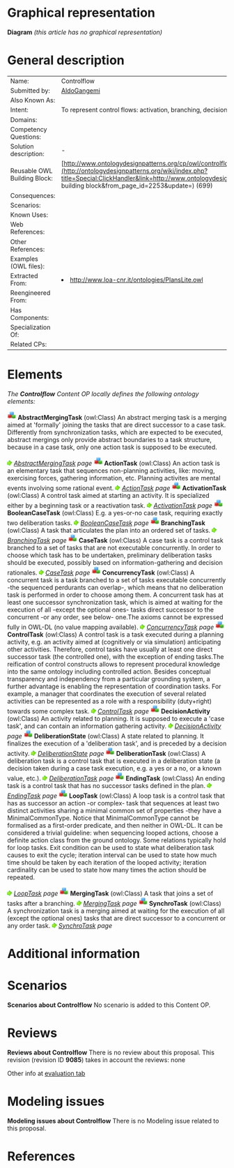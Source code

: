 #  Graphical representation


__Diagram__
_(this article has no graphical representation)_



#  General description




|  |  |
| --- | --- |
|  Name: |  Controlflow |
|  Submitted by: | [AldoGangemi](../User/AldoGangemi.md "User:AldoGangemi") |
|  Also Known As: |  |
|  Intent: |  To represent control flows: activation, branching, decisions, concurrency, etc. |
|  Domains: |  |
|  Competency Questions: |  |
|  Solution description: |  - |
|  Reusable OWL Building Block: | [http://www.ontologydesignpatterns.org/cp/owl/controlflow.owl](http://ontologydesignpatterns.org/wiki/index.php?title=Special:ClickHandler&link=http://www.ontologydesignpatterns.org/cp/owl/controlflow.owl&message=OWL building block&from_page_id=2253&update=) (699) |
|  Consequences: |  |
|  Scenarios: |  |
|  Known Uses: |  |
|  Web References: |  |
|  Other References: |  |
|  Examples (OWL files): |  |
|  Extracted From: | <li><a class="external free" href="http://www.loa-cnr.it/ontologies/PlansLite.owl" rel="nofollow" title="http://www.loa-cnr.it/ontologies/PlansLite.owl">http://www.loa-cnr.it/ontologies/PlansLite.owl</a></li> |
|  Reengineered From: |  |
|  Has Components: |  |
|  Specialization Of: |  |
|  Related CPs: |  |


  




#  Elements


_The __Controlflow__ Content OP locally defines the following ontology elements:_



[![Class](./20px-Class.gif)](../Image/Class.gif.md "Class") __AbstractMergingTask__ (owl:Class) An abstract merging task is a merging aimed at 'formally' joining the tasks that are direct successor to a case task.
Differently from synchronization tasks, which are expected to be executed, abstract mergings only provide abstract boundaries to a task structure, because in a case task, only one action task is supposed to be executed. 



 [![](./11px-ArrowRight.gif)](../Image/ArrowRight.gif.md "ArrowRight.gif") _[AbstractMergingTask](./Controlflow/AbstractMergingTask.md "Submissions:Controlflow/AbstractMergingTask") page_
[![Class](./20px-Class.gif)](../Image/Class.gif.md "Class") __ActionTask__ (owl:Class) An action task is an elementary task that sequences non-planning activities, like: moving, exercising forces, gathering information, etc. Planning activites are mental events involving some rational event. 
 [![](./11px-ArrowRight.gif)](../Image/ArrowRight.gif.md "ArrowRight.gif") _[ActionTask](./Controlflow/ActionTask.md "Submissions:Controlflow/ActionTask") page_
[![Class](./20px-Class.gif)](../Image/Class.gif.md "Class") __ActivationTask__ (owl:Class) A control task aimed at starting an activity. It is specialized either by a beginning task or a reactivation task. 
 [![](./11px-ArrowRight.gif)](../Image/ArrowRight.gif.md "ArrowRight.gif") _[ActivationTask](./Controlflow/ActivationTask.md "Submissions:Controlflow/ActivationTask") page_
[![Class](./20px-Class.gif)](../Image/Class.gif.md "Class") __BooleanCaseTask__ (owl:Class) E.g. a yes-or-no case task, requiring exactly two deliberation tasks. 
 [![](./11px-ArrowRight.gif)](../Image/ArrowRight.gif.md "ArrowRight.gif") _[BooleanCaseTask](./Controlflow/BooleanCaseTask.md "Submissions:Controlflow/BooleanCaseTask") page_
[![Class](./20px-Class.gif)](../Image/Class.gif.md "Class") __BranchingTask__ (owl:Class) A task that articulates the plan into an ordered set of tasks. 
 [![](./11px-ArrowRight.gif)](../Image/ArrowRight.gif.md "ArrowRight.gif") _[BranchingTask](./Controlflow/BranchingTask.md "Submissions:Controlflow/BranchingTask") page_
[![Class](./20px-Class.gif)](../Image/Class.gif.md "Class") __CaseTask__ (owl:Class) A case task is a control task branched to a set of tasks that are not executable concurrently. In order to choose which task has to be undertaken, preliminary deliberation tasks should be executed, possibly based on information-gathering and decision rationales. 
 [![](./11px-ArrowRight.gif)](../Image/ArrowRight.gif.md "ArrowRight.gif") _[CaseTask](./Controlflow/BooleanCaseTask.md "Submissions:Controlflow/CaseTask") page_
[![Class](./20px-Class.gif)](../Image/Class.gif.md "Class") __ConcurrencyTask__ (owl:Class) A concurrent task is a task branched to a set of tasks executable concurrently -the sequenced perdurants can overlap-, which means that no deliberation task is performed in order to choose among them. A concurrent task has at least one successor synchronization task, which is aimed at waiting for the execution of all -except the optional ones- tasks direct successor to the concurrent -or any order, see below- one.The axioms cannot be expressed fully in OWL-DL (no value mapping available). 
 [![](./11px-ArrowRight.gif)](../Image/ArrowRight.gif.md "ArrowRight.gif") _[ConcurrencyTask](./Controlflow/ConcurrencyTask.md "Submissions:Controlflow/ConcurrencyTask") page_
[![Class](./20px-Class.gif)](../Image/Class.gif.md "Class") __ControlTask__ (owl:Class) A control task is a task executed during a planning activity, e.g. an activity aimed at (cognitively or via simulation) anticipating other activities. Therefore, control tasks have usually at least one direct successor task (the controlled one), with the exception of ending tasks.The reification of control constructs allows to represent procedural knowledge into the same ontology including controlled action. Besides conceptual transparency and independency from a particular grounding system, a further advantage is enabling the representation of coordination tasks. For example, a manager that coordinates the execution of several related activities can be represented as a role with a responsibility (duty+right) towards some complex task. 
 [![](./11px-ArrowRight.gif)](../Image/ArrowRight.gif.md "ArrowRight.gif") _[ControlTask](./Controlflow/ControlTask.md "Submissions:Controlflow/ControlTask") page_
[![Class](./20px-Class.gif)](../Image/Class.gif.md "Class") __DecisionActivity__ (owl:Class) An activity related to planning. It is supposed to execute a 'case task', and can contain an information gathering activity. 
 [![](./11px-ArrowRight.gif)](../Image/ArrowRight.gif.md "ArrowRight.gif") _[DecisionActivity](./Controlflow/DecisionActivity.md "Submissions:Controlflow/DecisionActivity") page_
[![Class](./20px-Class.gif)](../Image/Class.gif.md "Class") __DeliberationState__ (owl:Class) A state related to planning. It finalizes the execution of a 'deliberation task', and is preceded by a decision activity. 
 [![](./11px-ArrowRight.gif)](../Image/ArrowRight.gif.md "ArrowRight.gif") _[DeliberationState](./Controlflow/DeliberationState.md "Submissions:Controlflow/DeliberationState") page_
[![Class](./20px-Class.gif)](../Image/Class.gif.md "Class") __DeliberationTask__ (owl:Class) A deliberation task is a control task that is executed in a deliberation state (a decision taken during a case task execution, e.g. a yes or a no, or a known value, etc.). 
 [![](./11px-ArrowRight.gif)](../Image/ArrowRight.gif.md "ArrowRight.gif") _[DeliberationTask](./Controlflow/DeliberationTask.md "Submissions:Controlflow/DeliberationTask") page_
[![Class](./20px-Class.gif)](../Image/Class.gif.md "Class") __EndingTask__ (owl:Class) An ending task is a control task that has no successor tasks defined in the plan. 
 [![](./11px-ArrowRight.gif)](../Image/ArrowRight.gif.md "ArrowRight.gif") _[EndingTask](./Controlflow/EndingTask.md "Submissions:Controlflow/EndingTask") page_
[![Class](./20px-Class.gif)](../Image/Class.gif.md "Class") __LoopTask__ (owl:Class) A loop task is a control task that has as successor an action -or complex- task that sequences at least two distinct activities sharing a minimal common set of properties -they have a MinimalCommonType. Notice that MinimalCommonType cannot be formalised as a first-order predicate, and then neither in OWL-DL. It can be considered a trivial guideline: when sequencing looped actions, choose a definite action class from the ground ontology.
Some relations typically hold for loop tasks. Exit condition can be used to state what deliberation task causes to exit the cycle; iteration interval can be used to state how much time should be taken by each iteration of the looped activity; iteration cardinality can be used to state how many times the action should be repeated. 



 [![](./11px-ArrowRight.gif)](../Image/ArrowRight.gif.md "ArrowRight.gif") _[LoopTask](./Controlflow/LoopTask.md "Submissions:Controlflow/LoopTask") page_
[![Class](./20px-Class.gif)](../Image/Class.gif.md "Class") __MergingTask__ (owl:Class) A task that joins a set of tasks after a branching. 
 [![](./11px-ArrowRight.gif)](../Image/ArrowRight.gif.md "ArrowRight.gif") _[MergingTask](./Controlflow/AbstractMergingTask.md "Submissions:Controlflow/MergingTask") page_
[![Class](./20px-Class.gif)](../Image/Class.gif.md "Class") __SynchroTask__ (owl:Class) A synchronization task is a merging aimed at waiting for the execution of all (except the optional ones) tasks that are direct successor to a concurrent or any order task. 
 [![](./11px-ArrowRight.gif)](../Image/ArrowRight.gif.md "ArrowRight.gif") _[SynchroTask](./Controlflow/SynchroTask.md "Submissions:Controlflow/SynchroTask") page_
#  Additional information


#  Scenarios



__Scenarios about Controlflow__
No scenario is added to this Content OP.




#  Reviews



__Reviews about Controlflow__
There is no review about this proposal.
This revision (revision ID __9085__) takes in account the reviews: none


Other info at [evaluation tab](http://ontologydesignpatterns.org/wiki/index.php?title=Submissions:Controlflow&action=evaluation "http://ontologydesignpatterns.org/wiki/index.php?title=Submissions:Controlflow&action=evaluation")




  




#  Modeling issues



__Modeling issues about Controlflow__
There is no Modeling issue related to this proposal.




  




#  References